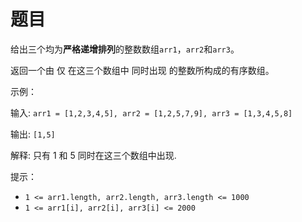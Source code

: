 # 题目

给出三个均为**严格递增排列**的整数数组`arr1`，`arr2`和`arr3`。

返回一个由 仅 在这三个数组中 同时出现 的整数所构成的有序数组。

示例：

输入: `arr1 = [1,2,3,4,5], arr2 = [1,2,5,7,9], arr3 = [1,3,4,5,8]`

输出: `[1,5]`

解释: 只有 1 和 5 同时在这三个数组中出现.
 
提示：
* `1 <= arr1.length, arr2.length, arr3.length <= 1000`
* `1 <= arr1[i], arr2[i], arr3[i] <= 2000`
